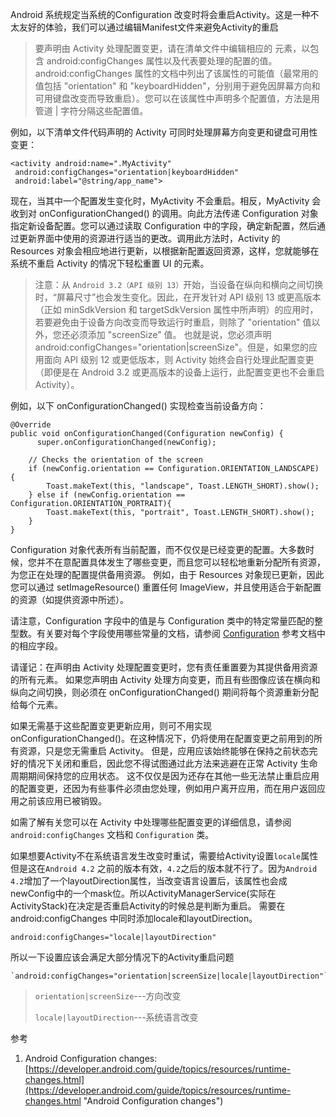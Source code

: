 Android 系统规定当系统的Configuration 改变时将会重启Activity。这是一种不太友好的体验，我们可以通过编辑Manifest文件来避免Activity的重启
>要声明由 Activity 处理配置变更，请在清单文件中编辑相应的 <activity> 元素，以包含 android:configChanges 属性以及代表要处理的配置的值。android:configChanges 属性的文档中列出了该属性的可能值（最常用的值包括 "orientation" 和 "keyboardHidden"，分别用于避免因屏幕方向和可用键盘改变而导致重启）。您可以在该属性中声明多个配置值，方法是用管道 | 字符分隔这些配置值。

例如，以下清单文件代码声明的 Activity 可同时处理屏幕方向变更和键盘可用性变更：

	<activity android:name=".MyActivity"
	 android:configChanges="orientation|keyboardHidden"	
	 android:label="@string/app_name">

现在，当其中一个配置发生变化时，MyActivity 不会重启。相反，MyActivity 会收到对 onConfigurationChanged() 的调用。向此方法传递 Configuration 对象指定新设备配置。您可以通过读取 Configuration 中的字段，确定新配置，然后通过更新界面中使用的资源进行适当的更改。调用此方法时，Activity 的 Resources 对象会相应地进行更新，以根据新配置返回资源，这样，您就能够在系统不重启 Activity 的情况下轻松重置 UI 的元素。

>注意：从 `Android 3.2（API 级别 13）`开始，当设备在纵向和横向之间切换时，“屏幕尺寸”也会发生变化。因此，在开发针对 API 级别 13 或更高版本（正如 minSdkVersion 和 targetSdkVersion 属性中所声明）的应用时，若要避免由于设备方向改变而导致运行时重启，则除了 "orientation" 值以外，您还必须添加 "screenSize" 值。 也就是说，您必须声明 android:configChanges="orientation|screenSize"。但是，如果您的应用面向 API 级别 12 或更低版本，则 Activity 始终会自行处理此配置变更（即便是在 Android 3.2 或更高版本的设备上运行，此配置变更也不会重启 Activity）。

例如，以下 onConfigurationChanged() 实现检查当前设备方向：

	@Override
	public void onConfigurationChanged(Configuration newConfig) {
  		  super.onConfigurationChanged(newConfig);
	
    	// Checks the orientation of the screen
    	if (newConfig.orientation == Configuration.ORIENTATION_LANDSCAPE) {
    	    Toast.makeText(this, "landscape", Toast.LENGTH_SHORT).show();
    	} else if (newConfig.orientation == Configuration.ORIENTATION_PORTRAIT){
    	    Toast.makeText(this, "portrait", Toast.LENGTH_SHORT).show();
    	}
	}

Configuration 对象代表所有当前配置，而不仅仅是已经变更的配置。大多数时候，您并不在意配置具体发生了哪些变更，而且您可以轻松地重新分配所有资源，为您正在处理的配置提供备用资源。 例如，由于 Resources 对象现已更新，因此您可以通过 setImageResource() 重置任何 ImageView，并且使用适合于新配置的资源（如提供资源中所述）。

请注意，Configuration 字段中的值是与 Configuration 类中的特定常量匹配的整型数。有关要对每个字段使用哪些常量的文档，请参阅 [Configuration](https://developer.android.com/guide/topics/manifest/activity-element.html#config) 参考文档中的相应字段。

请谨记：在声明由 Activity 处理配置变更时，您有责任重置要为其提供备用资源的所有元素。 如果您声明由 Activity 处理方向变更，而且有些图像应该在横向和纵向之间切换，则必须在 onConfigurationChanged() 期间将每个资源重新分配给每个元素。

如果无需基于这些配置变更更新应用，则可不用实现 onConfigurationChanged()。在这种情况下，仍将使用在配置变更之前用到的所有资源，只是您无需重启 Activity。 但是，应用应该始终能够在保持之前状态完好的情况下关闭和重启，因此您不得试图通过此方法来逃避在正常 Activity 生命周期期间保持您的应用状态。 这不仅仅是因为还存在其他一些无法禁止重启应用的配置变更，还因为有些事件必须由您处理，例如用户离开应用，而在用户返回应用之前该应用已被销毁。

如需了解有关您可以在 Activity 中处理哪些配置变更的详细信息，请参阅 `android:configChanges` 文档和 `Configuration` 类。

如果想要Activity不在系统语言发生改变时重试，需要给Activity设置`locale`属性
但是这在`Android 4.2` 之前的版本有效，`4.2`之后的版本就不行了。因为`Android 4.2`增加了一个layoutDirection属性，当改变语言设置后，该属性也会成newConfig中的一个mask位。所以ActivityManagerService(实际在ActivityStack)在决定是否重启Activity的时候总是判断为重启。
需要在android:configChanges 中同时添加locale和layoutDirection。


    android:configChanges="locale|layoutDirection"

所以一下设置应该会满足大部分情况下的Activity重启问题

    `android:configChanges="orientation|screenSize|locale|layoutDirection"`

>`orientation|screenSize`---方向改变
>
>`locale|layoutDirection`---系统语言改变


参考
   
1. Android Configuration changes:[https://developer.android.com/guide/topics/resources/runtime-changes.html](https://developer.android.com/guide/topics/resources/runtime-changes.html "Android Configuration changes")